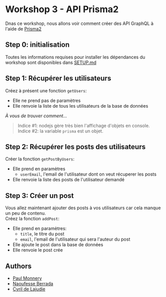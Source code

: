# Workshop 3 - API Prisma2

Dnas ce workshop, nous allons voir comment créer des API GraphQL à l'aide de [Prisma2](https://www.prisma.io/)

## Step 0: initialisation

Toutes les informations requises pour installer les dépendances du workshop sont disponibles dans [SETUP.md](./SETUP.md)

## Step 1: Récupérer les utilisateurs

Créez à présent une fonction `getUsers`:
- Elle ne prend pas de paramètres
- Elle renvoie la liste de tous les utilisateurs de la base de données

*À vous de trouver comment...*  
> Indice #1: nodejs gère très bien l'affichage d'objets en console.  
> Indice #2: la variable `prisma` est un objet.  

## Step 2: Récupérer les posts des utilisateurs

Créer la fonction `getPostByUsers`:
- Elle prend en paramètres
  - `userEmail`, l'email de l'utilisateur dont on veut  récuperer les posts
- Elle renvoie la liste des posts de l'utilisateur demandé

## Step 3: Créer un post

Vous allez maintenant ajouter des posts à vos utilisateurs car cela manque un peu de contenu.  
Créez la fonction `addPost`:
- Elle prend en paramètres:
  - `title`, le titre du post
  - `email`, l'email de l'utilisateur qui sera l'auteur du post
- Elle ajoute le post dans la base de données
- Elle renvoie le post crée

## Authors
- [Paul Monnery](https://github.com/PaulMonnery/)
- [Naoufesse Berrada](https://github.com/nowlow/)
- [Cyril de Lajudie](https://github.com/Axoloot/)

